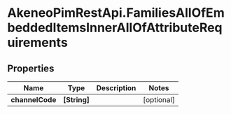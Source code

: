 # AkeneoPimRestApi.FamiliesAllOfEmbeddedItemsInnerAllOfAttributeRequirements

## Properties

Name | Type | Description | Notes
------------ | ------------- | ------------- | -------------
**channelCode** | **[String]** |  | [optional] 


